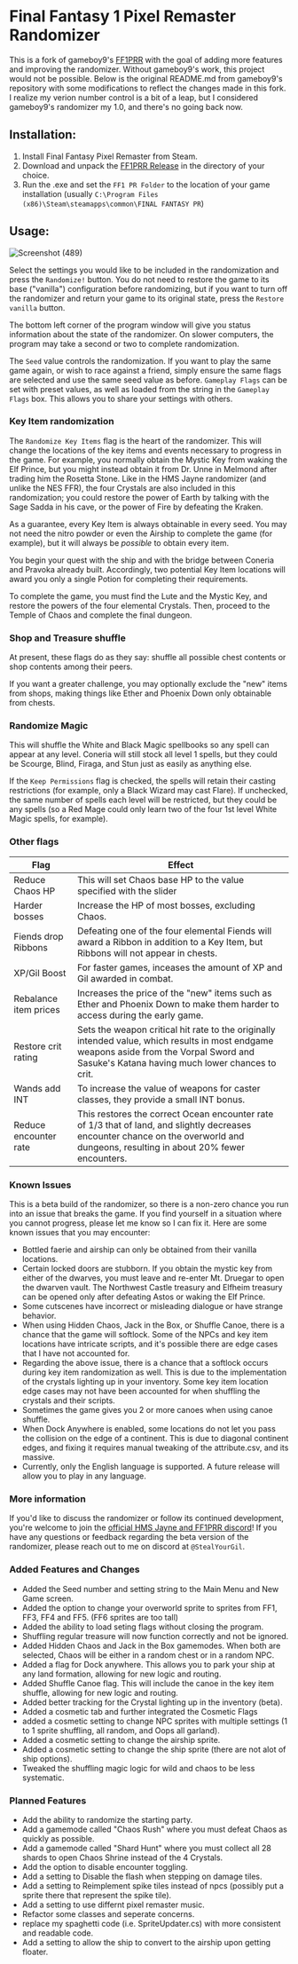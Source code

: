 # Final Fantasy 1 Pixel Remaster Randomizer
This is a fork of gameboy9's [FF1PRR](https://github.com/gameboy9/FF1-PR-Rando) with the goal of adding more features and improving the randomizer.
Without gameboy9's work, this project would not be possible.
Below is the original README.md from gameboy9's repository with some modifications to reflect the changes made in this fork.
I realize my verion number control is a bit of a leap, but I considered gameboy9's randomizer my 1.0, and there's no going back now.

## Installation:
1. Install Final Fantasy Pixel Remaster from Steam.
3. Download and unpack the [FF1PRR Release](https://github.com/gameboy9/Memoria.FFPR/releases/download/0.1/FF1.PRR.zip) in the directory of your choice.
4. Run the .exe and set the `FF1 PR Folder` to the location of your game installation (usually `C:\Program Files (x86)\Steam\steamapps\common\FINAL FANTASY PR`)

## Usage:

![Screenshot (489)](https://github.com/user-attachments/assets/6ff2b0ec-f8c6-4fb2-98da-c01c22b137d2)


Select the settings you would like to be included in the randomization and press the `Randomize!` button. You do not need to restore the game to its base ("vanilla") configuration before randomizing, but if you want to turn off the randomizer and return your game to its original state, press the `Restore vanilla` button.

The bottom left corner of the program window will give you status information about the state of the randomizer. On slower computers, the program may take a second or two to complete randomization.

The `Seed` value controls the randomization. If you want to play the same game again, or wish to race against a friend, simply ensure the same flags are selected and use the same seed value as before. `Gameplay Flags` can be set with preset values, as well as loaded from the string in the `Gameplay Flags` box. This allows you to share your settings with others.

### Key Item randomization
The `Randomize Key Items` flag is the heart of the randomizer. This will change the locations of the key items and events necessary to progress in the game. For example, you normally obtain the Mystic Key from waking the Elf Prince, but you might instead obtain it from Dr. Unne in Melmond after trading him the Rosetta Stone. Like in the HMS Jayne randomizer (and unlike the NES FFR), the four Crystals are also included in this randomization; you could restore the power of Earth by talking with the Sage Sadda in his cave, or the power of Fire by defeating the Kraken.

As a guarantee, every Key Item is always obtainable in every seed. You may not need the nitro powder or even the Airship to complete the game (for example), but it will always be *possible* to obtain every item.

You begin your quest with the ship and with the bridge between Coneria and Pravoka already built. Accordingly, two potential Key Item locations will award you only a single Potion for completing their requirements.

To complete the game, you must find the Lute and the Mystic Key, and restore the powers of the four elemental Crystals. Then, proceed to the Temple of Chaos and complete the final dungeon.

### Shop and Treasure shuffle
At present, these flags do as they say: shuffle all possible chest contents or shop contents among their peers.

If you want a greater challenge, you may optionally exclude the "new" items from shops, making things like Ether and Phoenix Down only obtainable from chests.

### Randomize Magic
This will shuffle the White and Black Magic spellbooks so any spell can appear at any level. Coneria will still stock all level 1 spells, but they could be Scourge, Blind, Firaga, and Stun just as easily as anything else.

If the `Keep Permissions` flag is checked, the spells will retain their casting restrictions (for example, only a Black Wizard may cast Flare). If unchecked, the same number of spells each level will be restricted, but they could be any spells (so a Red Mage could only learn two of the four 1st level White Magic spells, for example).

### Other flags
|Flag|Effect|
|----|------|
|Reduce Chaos HP|This will set Chaos base HP to the value specified with the slider|
|Harder bosses|Increase the HP of most bosses, excluding Chaos.|
|Fiends drop Ribbons|Defeating one of the four elemental Fiends will award a Ribbon in addition to a Key Item, but Ribbons will not appear in chests.|
|XP/Gil Boost|For faster games, inceases the amount of XP and Gil awarded in combat.|
|Rebalance item prices|Increases the price of the "new" items such as Ether and Phoenix Down to make them harder to access during the early game.|
|Restore crit rating|Sets the weapon critical hit rate to the originally intended value, which results in most endgame weapons aside from the Vorpal Sword and Sasuke's Katana having much lower chances to crit.|
|Wands add INT|To increase the value of weapons for caster classes, they provide a small INT bonus.|
|Reduce encounter rate|This restores the correct Ocean encounter rate of 1/3 that of land, and slightly decreases encounter chance on the overworld and dungeons, resulting in about 20% fewer encounters.|

### Known Issues
This is a beta build of the randomizer, so there is a non-zero chance you run into an issue that breaks the game. If you find yourself in a situation where you cannot progress, please let me know so I can fix it. Here are some known issues that you may encounter:

- Bottled faerie and airship can only be obtained from their vanilla locations.
- Certain locked doors are stubborn. If you obtain the mystic key from either of the dwarves, you must leave and re-enter Mt. Druegar to open the dwarven vault. The Northwest Castle treasury and Elfheim treasury can be opened only after defeating Astos or waking the Elf Prince.
- Some cutscenes have incorrect or misleading dialogue or have strange behavior.
- When using Hidden Chaos, Jack in the Box, or Shuffle Canoe, there is a chance that the game will softlock. Some of the NPCs and key item locations have intricate scripts, and it's possible there are edge cases that I have not accounted for.
- Regarding the above issue, there is a chance that a softlock occurs during key item randomization as well. This is due to the implementation of the crystals lighting up in your inventory. Some key item location edge cases may not have been accounted for when shuffling the crystals and their scripts.
- Sometimes the game gives you 2 or more canoes when using canoe shuffle.
- When Dock Anywhere is enabled, some locations do not let you pass the collision on the edge of a continent. This is due to diagonal continent edges, and fixing it requires manual tweaking of the attribute.csv, and its massive.
- Currently, only the English language is supported. A future release will allow you to play in any language.

### More information
If you'd like to discuss the randomizer or follow its continued development, you're welcome to join the [official HMS Jayne and FF1PRR discord](https://discord.gg/QuueYMTMcS)!
If you have any questions or feedback regarding the beta version of the randomizer, please reach out to me on discord at `@StealYourGil`.

### Added Features and Changes
- Added the Seed number and setting string to the Main Menu and New Game screen.
- Added the option to change your overworld sprite to sprites from FF1, FF3, FF4 and FF5. (FF6 sprites are too tall)
- Added the ability to load seting flags without closing the program.
- Shuffling regular treasure will now function correctly and not be ignored.
- Added Hidden Chaos and Jack in the Box gamemodes. When both are selected, Chaos will be either in a random chest or in a random NPC.
- Added a flag for Dock anywhere. This allows you to park your ship at any land formation, allowing for new logic and routing.
- Added Shuffle Canoe flag. This will include the canoe in the key item shuffle, allowing for new logic and routing.
- Added better tracking for the Crystal lighting up in the inventory (beta).
- Added a cosmetic tab and further integrated the Cosmetic Flags
- added a cosmetic setting to change NPC sprites with multiple settings (1 to 1 sprite shuffling, all random, and Oops all garland).
- Added a cosmetic setting to change the airship sprite.
- Added a cosmetic setting to change the ship sprite (there are not alot of ship options).
- Tweaked the shuffling magic logic for wild and chaos to be less systematic.

### Planned Features
- Add the ability to randomize the starting party.
- Add a gamemode called "Chaos Rush" where you must defeat Chaos as quickly as possible.
- Add a gamemode called "Shard Hunt" where you must collect all 28 shards to open Chaos Shrine instead of the 4 Crystals.
- Add the option to disable encounter toggling.
- Add a setting to Disable the flash when stepping on damage tiles.
- Add a setting to Reimplement spike tiles instead of npcs (possibly put a sprite there that represent the spike tile).
- Add a setting to use differnt pixel remaster music.
- Refactor some classes and seperate concerns.
- replace my spaghetti code (i.e. SpriteUpdater.cs) with more consistent and readable code.
- Add a setting to allow the ship to convert to the airship upon getting floater.
